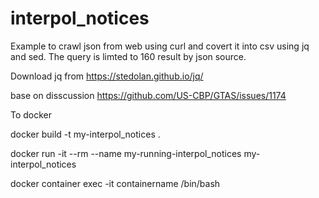 # interpol_notices
Example to crawl json from web using curl and covert it into csv using jq and sed. The query is limted to 160 result by json source.

Download jq from https://stedolan.github.io/jq/

base on disscussion https://github.com/US-CBP/GTAS/issues/1174

To docker

docker build -t my-interpol_notices .

docker run -it --rm --name my-running-interpol_notices my-interpol_notices

docker container exec -it containername /bin/bash
